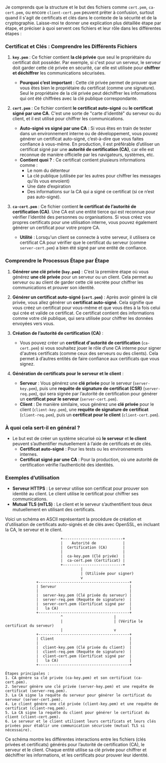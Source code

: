 Je comprends que la structure et le but des fichiers comme `cert.pem`, `ca-cert.pem`, ou encore `client-cert.pem` peuvent prêter à confusion, surtout quand il s'agit de certificats et clés dans le contexte de la sécurité et de la cryptographie. Laisse-moi te donner une explication plus détaillée étape par étape, et préciser à quoi servent ces fichiers et leur rôle dans les différentes étapes :

### Certificat et Clés : Comprendre les Différents Fichiers
1. **`key.pem`** : Ce fichier contient **la clé privée** que seul le propriétaire du certificat doit posséder. Par exemple, si c'est pour un serveur, le serveur doit garder cette clé privée en sécurité, car elle est utilisée pour **chiffrer et déchiffrer** les communications sécurisées.
   - **Pourquoi c’est important** : Cette clé privée permet de prouver que vous êtes bien le propriétaire du certificat (comme une signature). Seul le propriétaire de la clé privée peut déchiffrer les informations qui ont été chiffrées avec la clé publique correspondante.
   
2. **`cert.pem`** : Ce fichier contient **le certificat auto-signé** ou **le certificat signé par une CA**. C'est une sorte de "carte d'identité" du serveur ou du client, et il est utilisé pour chiffrer les communications. 
   - **Auto-signé vs signé par une CA** : Si vous êtes en train de tester dans un environnement interne ou de développement, vous pouvez générer un certificat auto-signé, c’est-à-dire que vous faites confiance à vous-même. En production, il est préférable d’utiliser un certificat signé par une **autorité de certification (CA)**, car elle est reconnue de manière officielle par les navigateurs, systèmes, etc.
   - **Contient quoi ?** : Ce certificat contient plusieurs informations comme :
     - Le nom du détenteur
     - La clé publique (utilisée par les autres pour chiffrer les messages qu'ils vous envoient)
     - Une date d’expiration
     - Des informations sur la CA qui a signé ce certificat (si ce n’est pas auto-signé).

3. **`ca-cert.pem`** : Ce fichier contient **le certificat de l’autorité de certification (CA)**. Une CA est une entité tierce qui est reconnue pour vérifier l'identité des personnes ou organisations. Si vous créez vos propres certificats pour une utilisation interne, vous pouvez également générer un certificat pour votre propre CA.
   - **Utilité** : Lorsqu'un client se connecte à votre serveur, il utilisera ce certificat CA pour vérifier que le certificat du serveur (comme `server-cert.pem`) a bien été signé par une entité de confiance.

### Comprendre le Processus Étape par Étape
1. **Générer une clé privée (`key.pem`)** : C’est la première étape où vous générez **une clé privée** pour un serveur ou un client. Cela permet au serveur ou au client de garder cette clé secrète pour chiffrer les communications et prouver son identité.

2. **Générer un certificat auto-signé (`cert.pem`)** : Après avoir généré la clé privée, vous allez générer un **certificat auto-signé**. Cela signifie que vous créez un certificat pour vous-même et que vous êtes à la fois celui qui crée et valide ce certificat. Ce certificat contient des informations comme votre clé publique, qui sera utilisée pour chiffrer les données envoyées vers vous.

3. **Création de l’autorité de certification (CA)** :
   - Vous pouvez créer un **certificat d'autorité de certification** (`ca-cert.pem`) si vous souhaitez jouer le rôle d’une CA interne pour signer d'autres certificats (comme ceux des serveurs ou des clients). Cela permet à d’autres entités de faire confiance aux certificats que vous signez.

4. **Génération de certificats pour le serveur et le client** :
   - **Serveur** : Vous générez une **clé privée** pour le serveur (`server-key.pem`), puis une **requête de signature de certificat (CSR)** (`server-req.pem`), qui sera signée par l’autorité de certification pour générer un **certificat pour le serveur** (`server-cert.pem`).
   - **Client** : De manière similaire, vous générez une **clé privée** pour le client (`client-key.pem`), une **requête de signature de certificat** (`client-req.pem`), puis un **certificat pour le client** (`client-cert.pem`).

### À quoi cela sert-il en général ?
- Le but est de créer un système sécurisé où **le serveur** et **le client** peuvent s’authentifier mutuellement à l’aide de certificats et de clés. 
  - **Certificat auto-signé** : Pour les tests ou les environnements internes.
  - **Certificat signé par une CA** : Pour la production, où une autorité de certification vérifie l’authenticité des identités.

### Exemples d’utilisation
- **Serveur HTTPS** : Le serveur utilise son certificat pour prouver son identité au client. Le client utilise le certificat pour chiffrer ses communications.
- **Mutual TLS (mTLS)** : Le client et le serveur s’authentifient tous deux mutuellement en utilisant des certificats.



Voici un schéma en ASCII représentant la procédure de création et d'utilisation de certificats auto-signés et de clés avec OpenSSL, en incluant la CA, le serveur et le client.

```plaintext
                         +---------------------------+
                         |    Autorité de            |
                         |  Certification (CA)       |
                         |                           |
                         |  ca-key.pem (Clé privée)  |
                         |  ca-cert.pem (Certificat) |
                         +---------------------------+
                                  |
                                  | (Utilisée pour signer)
                                  v
              +-----------------------------------------+
              | Serveur                                 |
              |                                         |
              |  server-key.pem (Clé privée du serveur) |
              |  server-req.pem (Requête de signature)  |
              |  server-cert.pem (Certificat signé par  |
              |   la CA)                                |
              +-----------------------------------------+
                         ^                       |
                         |                       | (Vérifie le certificat du serveur)
                         |                       v
              +-----------------------------------------+
              | Client                                  |
              |                                         |
              |  client-key.pem (Clé privée du client)  |
              |  client-req.pem (Requête de signature)  |
              |  client-cert.pem (Certificat signé par  |
              |   la CA)                                |
              +-----------------------------------------+

Étapes principales :
1. CA génère sa clé privée (ca-key.pem) et son certificat (ca-cert.pem).
2. Serveur génère une clé privée (server-key.pem) et une requête de certificat (server-req.pem).
3. La CA signe la requête du serveur pour générer le certificat du serveur (server-cert.pem).
4. Le client génère une clé privée (client-key.pem) et une requête de certificat (client-req.pem).
5. La CA signe la requête du client pour générer le certificat du client (client-cert.pem).
6. Le serveur et le client utilisent leurs certificats et leurs clés privées pour établir une communication sécurisée (mutual TLS si nécessaire).
```

Ce schéma montre les différentes interactions entre les fichiers (clés privées et certificats) générés pour l’autorité de certification (CA), le serveur et le client. Chaque entité utilise sa clé privée pour chiffrer et déchiffrer les informations, et les certificats pour prouver leur identité.
